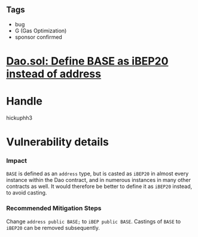 ## Tags

- bug
- G (Gas Optimization)
- sponsor confirmed

# [Dao.sol: Define BASE as iBEP20 instead of address](https://github.com/code-423n4/2021-07-spartan-findings/issues/60) 

# Handle

hickuphh3


# Vulnerability details

### Impact

`BASE` is defined as an `address` type, but is casted as `iBEP20` in almost every instance within the Dao contract, and in numerous instances in many other contracts as well. It would therefore be better to define it as `iBEP20` instead, to avoid casting.

### Recommended Mitigation Steps

Change `address public BASE;` to `iBEP public BASE`. Castings of `BASE` to `iBEP20` can be removed subsequently.

